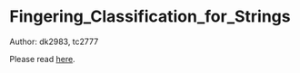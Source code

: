 # Fingering_Classification_for_Strings

Author: dk2983, tc2777

Please read [here](https://docs.google.com/viewer?url=https://github.com/DongGu-Kim/Fingering_Classification_for_Strings/blob/master/ADL_presentation.pdf).
